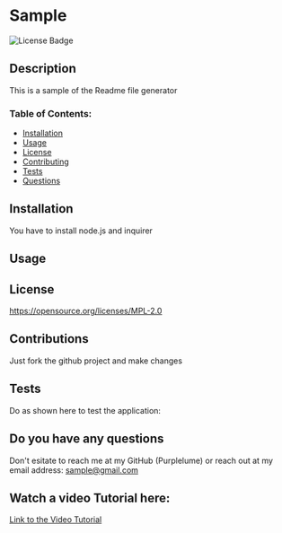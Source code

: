 # Sample 

![License Badge](https://shields.io/badge/license-Mozzilla-blue)

## Description
This is a sample of the Readme file generator

### Table of Contents:
* [Installation](#installation)
* [Usage](#usage)
* [License](#license)
* [Contributing](#contributions)
* [Tests](#tests)
* [Questions](#do-you-have-any-questions)

## Installation  
You have to install node.js and inquirer

## Usage


## License
https://opensource.org/licenses/MPL-2.0

## Contributions
Just fork the github project and make changes

## Tests
Do as shown here to test the application:


## Do you have any questions
Don't esitate to reach me at my GitHub (Purplelume) or reach out at my email address: sample@gmail.com

## Watch a video Tutorial here:
[Link to the Video Tutorial](https://drive.google.com/file/d/1hwreAWvFzJu0VVMXmaAPakPEUajjT9Bz/view)